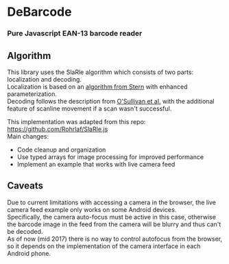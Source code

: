 # DeBarcode
### Pure Javascript EAN-13 barcode reader

## Algorithm 
This library uses the SlaRle algorithm which consists of two parts: localization and decoding.  
Localization is based on an [algorithm from Stern](http://pi4.informatik.uni-mannheim.de/~haensel/bar_codes_ma.pdf)  with enhanced parameterization.  
Decoding follows the description from [O'Sullivan et al.](http://book.realworldhaskell.org/read/barcode-recognition.html) with the additional feature of scanline movement if a scan wasn't successful.

This implementation was adapted from this repo: https://github.com/Rohrlaf/SlaRle.js  
Main changes:
- Code cleanup and organization
- Use typed arrays for image processing for improved performance
- Implement an example that works with live camera feed

## Caveats
Due to current limitations with accessing a camera in the browser, the live camera feed example only works on some Android devices.  
Specifically, the camera auto-focus must be active in this case, otherwise the barcode image in the feed from the camera will be blurry and thus can't be decoded.  
As of now (mid 2017) there is no way to control autofocus from the browser, so it depends on the implementation of the camera interface in each Android phone.  
